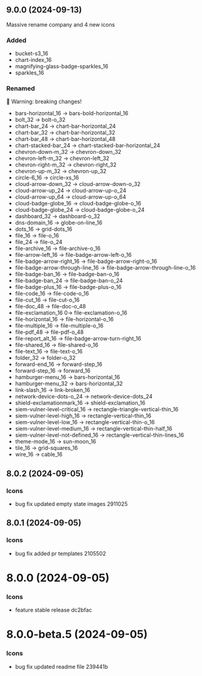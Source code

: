 ## 9.0.0 (2024-09-13)

Massive rename company and 4 new icons 

### Added
* bucket-s3_16
* chart-index_16
* magnifying-glass-badge-sparkles_16
* sparkles_16

### Renamed

🚨 Warning: breaking changes!
* bars-horizontal_16 -> bars-bold-horizontal_16
* bolt_32 -> bolt-o_32
* chart-bar_24 -> chart-bar-horizontal_24
* chart-bar_32 -> chart-bar-horizontal_32
* chart-bar_48 -> chart-bar-horizontal_48
* chart-stacked-bar_24 -> chart-stacked-bar-horizontal_24
* chevron-down-m_32 -> chevron-down_32
* chevron-left-m_32 -> chevron-left_32
* chevron-right-m_32 -> chevron-right_32
* chevron-up-m_32 -> chevron-up_32
* circle-6_16 -> circle-xs_16
* cloud-arrow-down_32 -> cloud-arrow-down-o_32
* cloud-arrow-up_24 -> cloud-arrow-up-o_24
* cloud-arrow-up_64 -> cloud-arrow-up-o_64
* cloud-badge-globe_16 -> cloud-badge-globe-o_16
* cloud-badge-globe_24 -> cloud-badge-globe-o_24
* dashboard_32 -> dashboard-o_32
* dns-domain_16 -> globe-on-line_16
* dots_16 -> grid-dots_16
* file_16 -> file-o_16
* file_24 -> file-o_24
* file-archive_16 -> file-archive-o_16
* file-arrow-left_16 -> file-badge-arrow-left-o_16
* file-badge-arrow-right_16 -> file-badge-arrow-right-o_16
* file-badge-arrow-through-line_16 -> file-badge-arrow-through-line-o_16
* file-badge-ban_16 -> file-badge-ban-o_16
* file-badge-ban_24 -> file-badge-ban-o_24
* file-badge-plus_16 -> file-badge-plus-o_16
* file-code_16 -> file-code-o_16
* file-cut_16 -> file-cut-o_16
* file-doc_48 -> file-doc-o_48
* file-exclamation_16 0-> file-exclamation-o_16
* file-horizontal_16 -> file-horizontal-o_16
* file-multiple_16 -> file-multiple-o_16
* file-pdf_48 -> file-pdf-o_48
* file-report_alt_16 -> file-badge-arrow-turn-right_16
* file-shared_16 -> file-shared-o_16
* file-text_16 -> file-text-o_16
* folder_32 -> folder-o_32
* forward-end_16 -> forward-step_16
* forward-step_16 -> forward_16
* hamburger-menu_16 -> bars-horizontal_16
* hamburger-menu_32 -> bars-horizontal_32
* link-slash_16 -> link-broken_16
* network-device-dots-o_24 -> network-device-dots_24
* shield-exclamationmark_16 -> shield-exclamation_16
* siem-vulner-level-critical_16 -> rectangle-triangle-vertical-thin_16
* siem-vulner-level-high_16 -> rectangle-vertical-thin_16
* siem-vulner-level-low_16 -> rectangle-vertical-thin-o_16
* siem-vulner-level-medium_16 -> rectangle-vertical-thin-half_16
* siem-vulner-level-not-defined_16 -> rectangle-vertical-thin-lines_16
* theme-mode_16 -> sun-moon_16
* tile_16 -> grid-squares_16
* wire_16 -> cable_16

## 8.0.2 (2024-09-05)

### Icons

 * bug fix  updated empty state images 2911025

## 8.0.1 (2024-09-05)

### Icons

 * bug fix  added pr templates 2105502

# 8.0.0 (2024-09-05)

### Icons

 * feature  stable release dc2bfac

# 8.0.0-beta.5 (2024-09-05)

### Icons

 * bug fix  updated readme file 239441b

